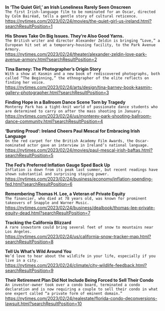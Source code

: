 **In ‘The Quiet Girl,’ an Irish Loneliness Rarely Seen Onscreen**\
`The first Irish-language film to be nominated for an Oscar, directed by Colm Bairéad, tells a gentle story of cultural reticence.`\
https://nytimes.com/2023/02/24/movies/the-quiet-girl-us-ireland.html?searchResultPosition=1

**His Shows Take On Big Issues. They’re Also Good Yarns.**\
`The British writer and director Alexander Zeldin is bringing “Love,” a European hit set at a temporary-housing facility, to the Park Avenue Armory.`\
https://nytimes.com/2023/02/24/theater/alexander-zeldin-love-park-avenue-armory.html?searchResultPosition=2

**Tina Barney: The Photographer’s Origin Story**\
`With a show at Kasmin and a new book of rediscovered photographs, both called “The Beginning,” the ethnographer of the elite reflects on finding her voice.`\
https://nytimes.com/2023/02/24/arts/design/tina-barney-book-kasmin-gallery-photographer.html?searchResultPosition=3

**Finding Hope in a Ballroom Dance Scene Torn by Tragedy**\
`Monterey Park has a tight-knit world of passionate dance students who are determined to carry on after the mass shooting in January.`\
https://nytimes.com/2023/02/24/us/monterey-park-shooting-ballroom-dance-community.html?searchResultPosition=4

**‘Bursting Proud’: Ireland Cheers Paul Mescal for Embracing Irish Language**\
`On the red carpet for the British Academy Film Awards, the Oscar-nominated actor gave an interview in Ireland’s national language.`\
https://nytimes.com/2023/02/24/movies/paul-mescal-irish-baftas.html?searchResultPosition=5

**The Fed’s Preferred Inflation Gauge Sped Back Up**\
`Inflation is down from its peak last summer, but recent readings have shown substantial and surprising staying power.`\
https://nytimes.com/2023/02/24/business/economy/inflation-spending-fed.html?searchResultPosition=6

**Remembering Thomas H. Lee, a Veteran of Private Equity**\
`The financier, who died at 78 years old, was known for prominent takeovers of Snapple and Warner Music.`\
https://nytimes.com/2023/02/24/business/dealbook/thomas-lee-private-equity-dead.html?searchResultPosition=7

**Tracking the California Blizzard**\
`A rare snowstorm could bring several feet of snow to mountains near Los Angeles.`\
https://nytimes.com/2023/02/24/us/california-snow-tracker-map.html?searchResultPosition=8

**Tell Us What’s Wild Around You**\
`We’d love to hear about the wildlife in your life, especially if you live in a city.`\
https://nytimes.com/2023/02/24/climate/city-wildlife-feedback.html?searchResultPosition=9

**Their Retirement Plan Did Not Include Being Forced to Sell Their Condo**\
`An investor-owner took over a condo board, terminated a condo declaration and is now requiring a couple to sell their condo in what one expert called “a private form of eminent domain.”`\
https://nytimes.com/2023/02/24/realestate/florida-condo-deconversions-lawsuit.html?searchResultPosition=10

